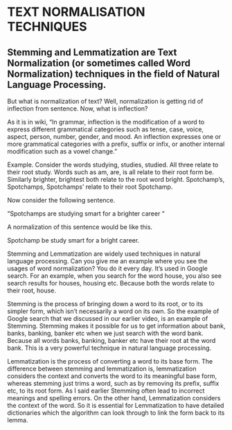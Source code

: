 # TEXT NORMALISATION TECHNIQUES


## Stemming and Lemmatization are Text Normalization (or sometimes called Word Normalization) techniques in the field of Natural Language Processing. 



But what is normalization of text? Well, normalization is getting rid of inflection from sentence. Now, what is inflection? 



As it is in wiki, “In grammar, inflection is the modification of a word to express different grammatical categories such as tense, case, voice, aspect, person, number, gender, and mood. An inflection expresses one or more grammatical categories with a prefix, suffix or infix, or another internal modification such as a vowel change.”



Example. Consider the words studying, studies, studied. All three relate to their root study. Words such as am, are, is all relate to their root form be. Similarly brighter, brightest both relate to the root word bright. Spotchamp’s, Spotchamps, Spotchamps’ relate to their root Spotchamp.



Now consider the following sentence.

“Spotchamps are studying smart for a brighter career “



A normalization of this sentence would be like this.

Spotchamp be study smart for a bright career.



Stemming and Lemmatization are widely used techniques in natural language processing. Can you give me an example where you see the usages of word normalization? You do it every day. It’s used in Google search. For an example, when you search for the word house, you also see search results for houses, housing etc. Because both the words relate to their root, house.



Stemming is the process of bringing down a word to its root, or to its simpler form, which isn’t necessarily a word on its own. So the example of Google search that we discussed in our earlier video, is an example of Stemming. Stemming makes it possible for us to get information about bank, banks, banking, banker etc when we just search with the word bank. Because all words banks, banking, banker etc have their root at the word bank. This is a very powerful technique in natural language processing.

Lemmatization is the process of converting a word to its base form. The difference between stemming and lemmatization is, lemmatization considers the context and converts the word to its meaningful base form, whereas stemming just trims a word, such as by removing its prefix, suffix etc, to its root form. As I said earlier Stemming often lead to incorrect meanings and spelling errors. On the other hand, Lemmatization considers the context of the word. So it is essential for Lemmatization to have detailed dictionaries which the algorithm can look through to link the form back to its lemma.

